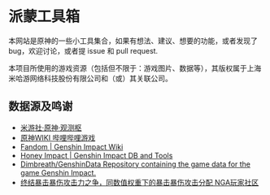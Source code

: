 # 派蒙工具箱

本网站是原神的一些小工具集合，如果有想法、建议、想要的功能，或者发现了 bug，欢迎讨论，或者提 issue 和 pull request.

本项目所使用的游戏资源（包括但不限于：游戏图片、数据等），其版权属于上海米哈游网络科技股份有限公司和（或）其关联公司。

## 数据源及鸣谢

+ [米游社·原神·观测枢](https://bbs.mihoyo.com/ys/obc/encyc)
+ [原神WIKI 哔哩哔哩游戏](https://wiki.biligame.com/ys)
+ [Fandom | Genshin Impact Wiki](https://genshin-impact.fandom.com/wiki/Genshin_Impact_Wiki)
+ [Honey Impact | Genshin Impact DB and Tools](https://genshin.honeyhunterworld.com)
+ [Dimbreath/GenshinData Repository containing the game data for the game Genshin Impact.](https://github.com/Dimbreath/GenshinData)
+ [终结暴击暴伤攻击力之争，同数值权重下的暴击暴伤攻击分配 NGA玩家社区](https://nga.178.com/read.php?tid=23711373)
